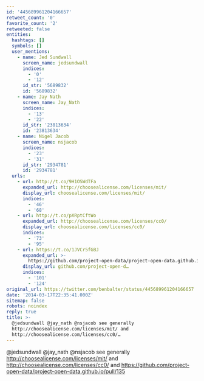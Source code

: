 ```yaml
---
id: '445689961204166657'
retweet_count: '0'
favorite_count: '2'
retweeted: false
entities:
  hashtags: []
  symbols: []
  user_mentions:
    - name: Jed Sundwall
      screen_name: jedsundwall
      indices:
        - '0'
        - '12'
      id_str: '5689832'
      id: '5689832'
    - name: Jay Nath
      screen_name: Jay_Nath
      indices:
        - '13'
        - '22'
      id_str: '23813634'
      id: '23813634'
    - name: Nigel Jacob
      screen_name: nsjacob
      indices:
        - '23'
        - '31'
      id_str: '2934781'
      id: '2934781'
  urls:
    - url: http://t.co/9H1OSWdTFa
      expanded_url: http://choosealicense.com/licenses/mit/
      display_url: choosealicense.com/licenses/mit/
      indices:
        - '46'
        - '68'
    - url: http://t.co/pXRptCftWo
      expanded_url: http://choosealicense.com/licenses/cc0/
      display_url: choosealicense.com/licenses/cc0/
      indices:
        - '73'
        - '95'
    - url: https://t.co/1JVCr5fGBJ
      expanded_url: >-
        https://github.com/project-open-data/project-open-data.github.io/pull/135
      display_url: github.com/project-open-d…
      indices:
        - '101'
        - '124'
original_url: https://twitter.com/benbalter/status/445689961204166657
date: '2014-03-17T22:35:41.000Z'
sitemap: false
robots: noindex
reply: true
title: >-
  @jedsundwall @jay_nath @nsjacob see generally
  http://choosealicense.com/licenses/mit/ and
  http://choosealicense.com/licenses/cc0/…
---
```


@jedsundwall @jay_nath @nsjacob see generally http://choosealicense.com/licenses/mit/ and http://choosealicense.com/licenses/cc0/ and  https://github.com/project-open-data/project-open-data.github.io/pull/135